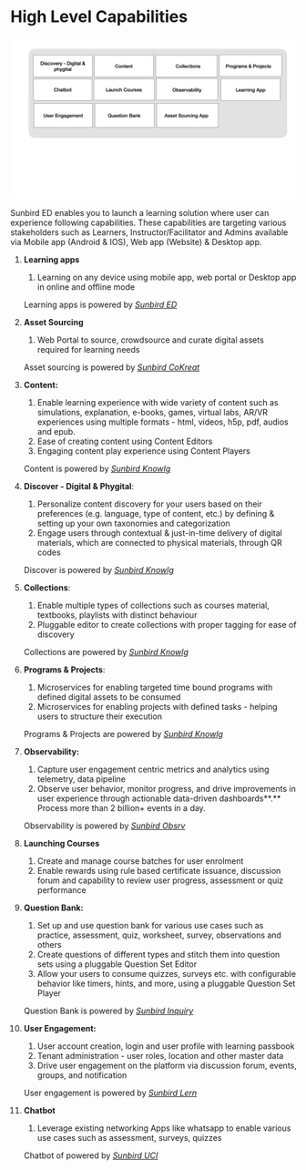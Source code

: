 # High Level Capabilities

![Sunbird ED](<../../.gitbook/assets/image (1) (1).png>)

Sunbird ED enables you to launch a learning solution where user can experience following capabilities. These capabilities are targeting various stakeholders such as Learners, Instructor/Facilitator and Admins available via Mobile app (Android & IOS), Web app (Website) & Desktop app.

1.  **Learning apps**

    1. Learning on any device using mobile app, web portal or Desktop app in online and offline mode

    Learning apps is powered by [_Sunbird ED_](../../learn/product-and-developers-guide/learning-apps/)
2.  **Asset Sourcing**

    1. Web Portal to source, crowdsource and curate digital assets required for learning needs

    Asset sourcing is powered by [_Sunbird CoKreat_](../../learn/product-and-developers-guide/learning-apps/)
3.  **Content:**

    1. Enable learning experience with wide variety of content such as simulations, explanation, e-books, games, virtual labs, AR/VR experiences using multiple formats - html, videos, h5p, pdf, audios and epub.&#x20;
    2. Ease of creating content using Content Editors
    3. Engaging content play experience using Content Players

    Content is powered by [_Sunbird Knowlg_](broken-reference)
4.  **Discover - Digital & Phygital**:&#x20;

    1. Personalize content discovery for your users based on their preferences (e.g. language, type of content, etc.) by defining & setting up your own taxonomies and categorization&#x20;
    2. Engage users through contextual & just-in-time delivery of digital materials, which are connected to physical materials, through QR codes&#x20;

    Discover is powered by [_Sunbird Knowlg_](broken-reference)
5.  **Collections**:&#x20;

    1. Enable multiple types of collections such as courses material, textbooks, playlists with distinct behaviour&#x20;
    2. Pluggable editor to create collections with proper tagging for ease of discovery

    Collections are powered by [_Sunbird Knowlg_](broken-reference)
6.  **Programs & Projects**:&#x20;

    1. Microservices for enabling targeted time bound programs with defined digital assets to be consumed&#x20;
    2. Microservices for enabling projects with defined tasks - helping users to structure their execution

    Programs & Projects are powered by [_Sunbird Knowlg_](broken-reference)
7.  **Observability:**&#x20;

    1. Capture user engagement centric metrics and analytics using telemetry, data pipeline
    2. Observe user behavior, monitor progress, and drive improvements in user experience through actionable data-driven dashboards**.** Process more than 2 billion+ events in a day.

    Observability is powered by [_Sunbird Obsrv_](broken-reference)
8. **Launching Courses**
   1. Create and manage course batches for user enrolment&#x20;
   2. Enable rewards using rule based certificate issuance, discussion forum and capability to review user progress, assessment or quiz performance
9.  **Question Bank:**

    1. Set up and use question bank for various use cases such as practice, assessment, quiz, worksheet, survey, observations and others&#x20;
    2. Create questions of different types and stitch them into question sets using a pluggable Question Set Editor&#x20;
    3. Allow your users to consume quizzes, surveys etc. with configurable behavior like timers, hints, and more, using a pluggable Question Set Player

    &#x20;    Question Bank is powered by [_Sunbird Inquiry_](broken-reference)
10. **User Engagement:**

    1. User account creation, login and user profile with learning passbook
    2. Tenant administration - user roles, location and other master data
    3. Drive user engagement on the platform via discussion forum, events, groups, and notification

    User engagement is powered by [_Sunbird Lern_](broken-reference)
11. **Chatbot**

    1. Leverage existing networking Apps like whatsapp to enable various use cases such as assessment, surveys, quizzes

    Chatbot of powered by [_Sunbird UCI_](broken-reference)



